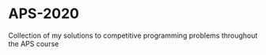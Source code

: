 # APS-2020
Collection of my solutions to competitive programming problems throughout the APS course
